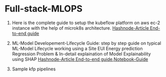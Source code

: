 # Full-stack-MLOPS

1. Here is the complete guide to setup the kubeflow platform on aws ec-2 instance with the help of microk8s architecture.
[Hashnode-Article End-to-end guide](https://teckbakers.hashnode.dev/decoding-the-mlops-a-step-by-step-guide-to-setup-kubeflow-on-aws-using-microk8s)

2. ML-Model Developement-Lifecycle Guide: step by step guide on typical ML-Model Lifecycle working using a Site EUI Energy prediction Regression Problem & In-detail explaination of Model Explainability using SHAP 
[Hashnode-Article End-to-end guide](https://teckbakers.hashnode.dev/guide-model-pipeline-explainability-kubeflow-notebooks),[Notebook-Guide](https://www.kaggle.com/code/samikshakolhe/explainable-catboost-site-eui-pred-regression)

3. Sample kfp pipelines
